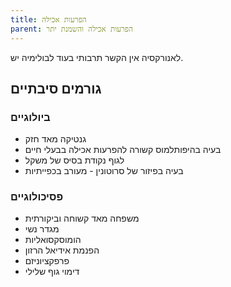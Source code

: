 ```yaml
---
title: הפרעות אכילה
parent: הפרעות אכילה והשמנת יתר
---
```


לאנורקסיה אין הקשר תרבותי בעוד לבולימיה יש.
## גורמים סיבתיים
### ביולוגיים
- גנטיקה מאד חזק
- בעיה בהיפותלמוס קשורה להפרעות אכילה בבעלי חיים
- לגוף נקודת בסיס של משקל
- בעיה בפיזור של סרוטונין - מעורב בכפייתיות
### פסיכולוגיים
- משפחה מאד קשוחה וביקורתית
- מגדר נשי
- הומוסקסואליות
- הפנמת אידיאל הרזון
- פרפקציוניזם
- דימוי גוף שלילי




<script src="https://utteranc.es/client.js"
        repo="AdiShamir/AdiShamir.github.io"
        issue-term="pathname"
        label="comment"
        theme="github-dark"
        crossorigin="anonymous"
        async>
</script>
